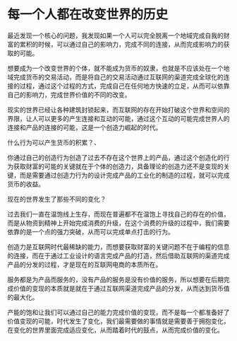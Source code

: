 # 每一个人都在改变世界的历史

最近发现一个核心的问题，我发现如果一个人可以完全脱离一个地域完成自我的财富的累积的时候，可以通过自己的影响力，完成不同的连接，从而完成影响力的获取的可能。

想要成为一个改变世界的个体，就不能成为货币的奴隶，也就是不应该处在一个地域完成货币的交易活动，而是将自己的交易活动通过互联网的渠道完成全球化的连接的过程，通过这个过程的方式，完成自己在任何地方快速的立足，从而可以依靠自己的影响力，完成世界价值的不同的改变。

现实的世界已经让各种建筑封锁起来，而互联网的存在开始打破这个世界和空间的界限，让人可以更多的产生连接和互动的可能，通过这个互动的可能完成世界人的连接和产品的连接的可能，这是一个创造力崛起的时代。

什么行为可以产生货币的积累？、

你通过自己的创造行为创造了过去不存在这个世界上的产品，通过这个创造化的行为获取财富的可能的关键就在于个体的创造力，具备理论的创造力还不是变现的关键，而是需要通过创造力行为的设计完成产品的工业化的制造的过程，就可以完成货币的收益。

现在的世界发生了那些不同的变化？

过去我们一直在温饱线上生存，而现在普遍都不在温饱上寻找自己的存在的价值，而是从物资到精神上开始完成消费的升级，在这个消费的升级的过程中，我们需要依靠的是一个点的强力突破，从而可以完成单点打击的行为。

创造力是互联网时代最稀缺的能力，而想要获取财富的关键问题不在于编程的信息的连接，而在于通过工业设计的语言完成产品的打造，然后借助互联网的渠道完成产品的分发的过程，才是现在的互联网电商的本质所在。

服务都是为产品而服务的，没有产品的服务是没有价值的服务，所以想要在后期完成价值的变现的本质就是就在于通过互联网渠道完成产品的分发，从而达到货币值的最大化。

产能的饱和让我们可以通过自己的能力完成价值的变现，而不是每一个都准备好了价值变现的可能，时代发生了变化，我们最需要做的事情就是需要善于拥抱变化，在变化的世界里面完成适应变化，从而踏着时代的鼓点，从而完成价值的变化。
